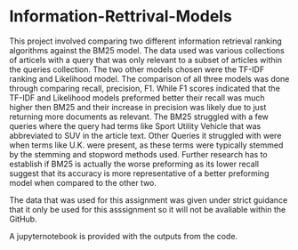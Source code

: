 # Information-Rettrival-Models
This project involved comparing two different information retrieval ranking algorithms against the BM25 model. The data used was various collections of articels with a query that was only relevant to a subset of articles within the queries collection. The two other models chosen were the TF-IDF ranking and Likelihood model. The comparison of all three models was done through comparing recall, precision, F1. While F1 scores indicated that the TF-IDF and Likelihood models preformed better their recall was much higher then BM25 and their increase in precision was likely due to just returning more documents as relevant. The BM25 struggled with a few queries where the query had terms like Sport Utility Vehicle that was abbreviated to SUV in the article text. Other Queries it struggled with were when terms like U.K. were present, as these terms were typically stemmed by the stemming and stopword methods used. Further research has to establish if BM25 is actually the worse preforming as its lower recall suggest that its accuracy is more representative of a better preforming model when compared to the other two.  

The data that was used for this assignment was given under strict guidance that it only be used for this asssignment so it will not be avaliable within the GitHub.

A jupyternotebook is provided with the outputs from the code.
